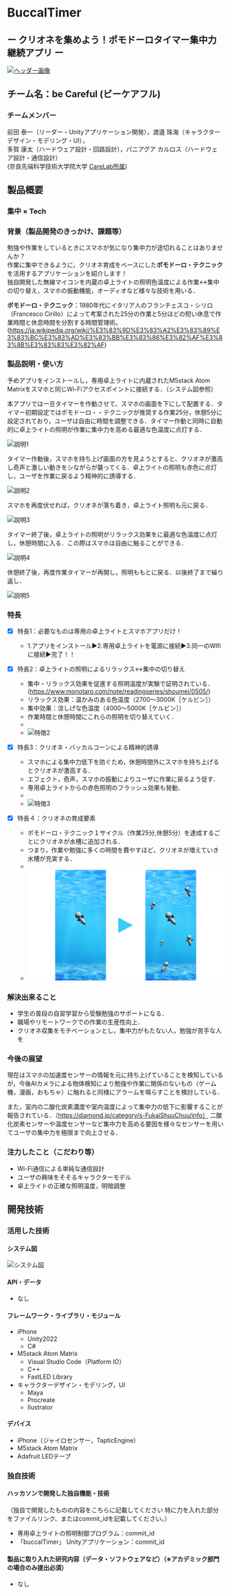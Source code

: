 # BuccalTimer 
## ー クリオネを集めよう！ポモドーロタイマー集中力継続アプリ ー

[![ヘッダー画像](head.png)](https://www.youtube.com/watch?v=yYRQEdfGjEg)

## チーム名：be Careful (ビーケアフル)
### チームメンバー
前田 泰一（リーダー・Unityアプリケーション開発），渡邉 珠海（キャラクターデザイン・モデリング・UI），\
多賀 康太（ハードウェア設計・回路設計），パニアグア カルロス（ハードウェア設計・通信設計）\
(奈良先端科学技術大学院大学 [CareLab所属](https://carelab.info/ja/))

## 製品概要
### 集中 × Tech
### 背景（製品開発のきっかけ、課題等）
勉強や作業をしているときにスマホが気になり集中力が途切れることはありませんか？\
作業に集中できるように，クリオネ育成をベースにした**ポモドーロ・テクニック**を活用するアプリケーションを紹介します！\
独自開発した無線マイコンを内蔵の卓上ライトの照明色温度による作業↔集中の切り替え，スマホの振動機能，オーディオなど様々な技術を用いる．

**ポモドーロ・テクニック**：1980年代にイタリア人のフランチェスコ・シリロ（Francesco Cirillo）によって考案された25分の作業と5分ほどの短い休息で作業時間と休息時間を分割する時間管理術。(https://ja.wikipedia.org/wiki/%E3%83%9D%E3%83%A2%E3%83%89%E3%83%BC%E3%83%AD%E3%83%BB%E3%83%86%E3%82%AF%E3%83%8B%E3%83%83%E3%82%AF)


### 製品説明・使い方
予めアプリをインストールし，専用卓上ライトに内蔵されたM5stack Atom Matrixをスマホと同じWi-Fiアクセスポイントに接続する．（システム図参照）

本アプリでは一旦タイマーを作動させて、スマホの画面を下にして配置する．タイマー初期設定ではポモドーロ・・テクニックが推奨する作業25分，休憩5分に設定されており，ユーザは自由に時間を調整できる．タイマー作動と同時に自動的に卓上ライトの照明が作業に集中力を高める最適な色温度に点灯する．


![説明1](images/exp1.png)

タイマー作動後，スマホを持ち上げ画面の方を見ようとすると、クリオネが激高し奇声と激しい動きをシながらが襲ってくる．卓上ライトの照明も赤色に点灯し，ユーザを作業に戻るよう精神的に誘導する．

![説明2](images/exp2.png)

スマホを再度伏せれば，クリオネが落ち着き，卓上ライト照明も元に戻る．

![説明3](images/exp3.png)

タイマー終了後，卓上ライトの照明がリラックス効果をに最適な色温度に点灯し，休憩時間に入る．この際はスマホは自由に触ることができる．

![説明4](images/exp4.png)

休憩終了後，再度作業タイマーが再開し，照明ももとに戻る．以後終了まで繰り返し．

![説明5](images/exp5.png)

### 特長
- [x] 特長1：必要なものは専用の卓上ライトとスマホアプリだけ！

  - 1.アプリをインストール▶2.専用卓上ライトを電源に接続▶3.同一のWIfiに接続▶完了！！

- [x] 特長2：卓上ライトの照明によるリラックス↔集中の切り替え

  - 集中・リラックス効果を促進する照明温度が実験で証明されている．(https://www.monotaro.com/note/readingseries/shoumei/0505/)
  - リラックス効果：温かみのある色温度（2700〜3000K［ケルビン］）
  - 集中効果：涼しげな色温度（4000〜5000K［ケルビン］）
  - 作業時間と休憩時間にこれらの照明を切り替えていく．
  - 
  - ![特徴2](images/feature1.png)

- [x] 特長3：クリオネ・バッカルコーンによる精神的誘導
  - スマホによる集中力低下を防ぐため，休憩時間外にスマホを持ち上げるとクリオネが激高する．
  - エフェクト，奇声，スマホの振動によりユーザに作業に戻るよう促す．
  - 専用卓上ライトからの赤色照明のフラッシュ効果も発動．
  - 
  - ![特徴3](images/feature2.png)
  
- [x] 特長４：クリオネの育成要素
  - ポモドーロ・テクニック１サイクル（作業25分,休憩5分）を達成するごとにクリオネが水槽に追加される．
  - つまり，作業や勉強に多くの時間を費やすほど，クリオネが増えていき水槽が充実する．
  - 
  - ![特徴4](images/feature3.png)
  
### 解決出来ること
* 学生の普段の自習学習から受験勉強のサポートになる．
* 職場やリモートワークでの作業の生産性向上．
* クリオネ収集をモチベーションとし，集中力がもたない人，勉強が苦手な人を

### 今後の展望
現在はスマホの加速度センサーの情報を元に持ち上げていることを検知しているが，今後AIカメラによる物体検知により勉強や作業に関係のないもの（ゲーム機，漫画，おもちゃ）に触れると同様にアラームを鳴らすことを検討している．

また，室内の二酸化炭素濃度や室内温度によって集中力の低下に影響することが報告されている．（https://diamond.jp/category/s-FukaiShuuChuu/info）
二酸化炭素センサーや温度センサーなど集中力を高める要因を様々なセンサーを用いてユーザの集中力を極限まで向上させる．

### 注力したこと（こだわり等）
* Wi-Fi通信による単純な通信設計
* ユーザの興味をそそるキャラクターモデル
* 卓上ライトの正確な照明温度，明暗調整

## 開発技術
### 活用した技術
#### システム図
![システム図](images/system.png)

#### API・データ
* なし

#### フレームワーク・ライブラリ・モジュール
* iPhone
  * Unity2022
  * C#
* M5stack Atom Matrix
  * Visual Studio Code（Platform IO）
  * C++
  * FastLED Library
* キャラクターデザイン・モデリング，UI
  * Maya
  * Procreate
  * Ilustrator

#### デバイス
* iPhone（ジャイロセンサー，TapticEngine）
* M5stack Atom Matrix
* Adafruit LEDテープ

### 独自技術
#### ハッカソンで開発した独自機能・技術
  （独自で開発したものの内容をこちらに記載してください
  特に力を入れた部分をファイルリンク、またはcommit_idを記載してください。）
* 専用卓上ライトの照明制御プログラム：commit_id
* 「buccalTimer」 Unityアプリケーション：commit_id

#### 製品に取り入れた研究内容（データ・ソフトウェアなど）（※アカデミック部門の場合のみ提出必須）
* なし

